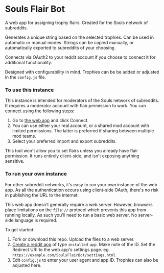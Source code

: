 # Souls Flair Bot

A web app for assigning trophy flairs.  Created for the Souls network of subreddits.

Generates a unique string based on the selected trophies.  Can be used in automatic or manual modes.  Strings can be copied manually, or automatically exported to subreddits of your choosing.

Connects via OAuth2 to your reddit account if you choose to connect it for additional functionality.

Designed with configurability in mind.  Trophies can be be added or adjusted in the `config.js` file.

### To use this instance

This instance is intended for moderators of the Souls network of subreddits.  It requires a moderator account with flair permission to work.  You can connect using the following steps:

1. Go to [the web app](https://wescook.ca/SoulsFlairBot/) and click Connect.
2. You can use either your real account, or a shared mod account with limited permissions.  The latter is preferred if sharing between multiple mod teams.
3. Select your preferred import and export subreddits.

This tool won't allow you to set flairs unless you already have flair permission.  It runs entirely client-side, and isn't exposing anything sensitive.

### To run your own instance

For other subreddit networks, it's easy to run your own instance of the web app.  As all the authentication occurs using client-side OAuth, there's no risk in publishing the URL to the internet.

This web app doesn't generally require a web server.  However, browsers place limitations on the `file://` protocol which prevents this app from running locally.  As such you'll need to run a basic web server.  No server-side language is required.

To get started:

1. Fork or download this repo.  Upload the files to a web server.
2. [Create a reddit app](https://www.reddit.com/prefs/apps/) of type `installed app`.  Make note of the ID.  Set the Redirect URI to the web app's settings page.  eg. `https://example.com/SoulsFlairBot/settings.html`.
3. Edit `config.js` to enter your user agent and app ID.  Trophies can also be adjusted here.
